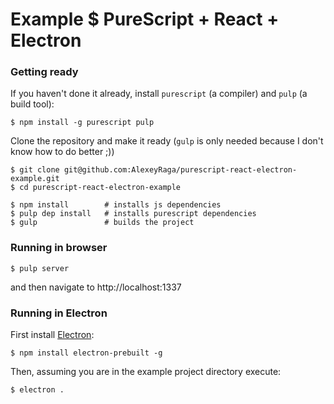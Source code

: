 Example $ PureScript + React + Electron
=======================================

### Getting ready

If you haven't done it already, install `purescript` (a compiler) and `pulp` (a build tool):

    $ npm install -g purescript pulp

Clone the repository and make it ready (`gulp` is only needed because I don't know how to do better ;))

    $ git clone git@github.com:AlexeyRaga/purescript-react-electron-example.git
    $ cd purescript-react-electron-example

    $ npm install        # installs js dependencies
    $ pulp dep install   # installs purescript dependencies
    $ gulp               # builds the project

### Running in browser

    $ pulp server

and then navigate to http://localhost:1337

### Running in Electron

First install [Electron](http://electron.atom.io/):

    $ npm install electron-prebuilt -g

Then, assuming you are in the example project directory execute:

    $ electron .
